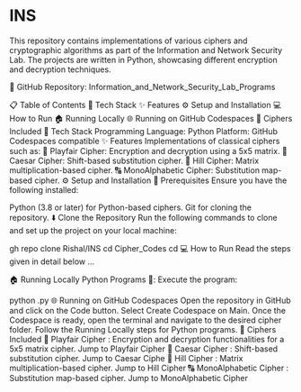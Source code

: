 # INS
This repository contains implementations of various ciphers and cryptographic algorithms as part of the Information and Network Security Lab. The projects are written in Python, showcasing different encryption and decryption techniques.

🔗 GitHub Repository: Information_and_Network_Security_Lab_Programs

📋 Table of Contents
🔧 Tech Stack
✨ Features
⚙️ Setup and Installation
💻 How to Run
🏠 Running Locally
🌐 Running on GitHub Codespaces
🔑 Ciphers Included
🔧 Tech Stack
Programming Language: Python
Platform: GitHub Codespaces compatible
✨ Features
Implementations of classical ciphers such as:
🔐 Playfair Cipher: Encryption and decryption using a 5x5 matrix.
🔄 Caesar Cipher: Shift-based substitution cipher.
🔢 Hill Cipher: Matrix multiplication-based cipher.
🔠 MonoAlphabetic Cipher: Substitution map-based cipher.
⚙️ Setup and Installation
📜 Prerequisites
Ensure you have the following installed:

Python (3.8 or later) for Python-based ciphers.
Git for cloning the repository.
⬇️ Clone the Repository
Run the following commands to clone and set up the project on your local machine:

gh repo clone Rishal/INS
cd Cipher_Codes
cd <FolderName>
💻 How to Run
Read the steps given in detail below ...

🏠 Running Locally
Python Programs 🐍:
Execute the program:

python <FileName>.py
🌐 Running on GitHub Codespaces
Open the repository in GitHub and click on the Code button.
Select Create Codespace on Main.
Once the Codespace is ready, open the terminal and navigate to the desired cipher folder.
Follow the Running Locally steps for Python programs.
🔑 Ciphers Included
🔐 Playfair Cipher :
Encryption and decryption functionalities for a 5x5 matrix cipher.
Jump to Playfair Cipher
🔄 Caesar Cipher :
Shift-based substitution cipher.
Jump to Caesar Ciphe
🔢 Hill Cipher :
Matrix multiplication-based cipher.
Jump to Hill Cipher
🔠 MonoAlphabetic Cipher :
Substitution map-based cipher.
Jump to MonoAlphabetic Cipher
